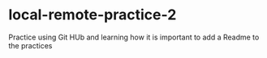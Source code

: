 # local-remote-practice-2

Practice using Git HUb and learning how it is important to add a Readme to the practices
